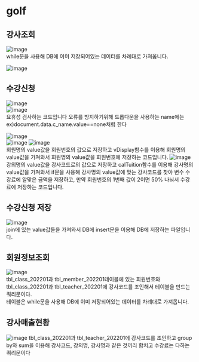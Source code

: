 # golf
## 강사조회
![image](https://user-images.githubusercontent.com/97486359/207213708-ce581a31-440f-4148-ad0c-07c2559d32d1.png)  
while문을 사용해 DB에 이미 저장되어있는 데이터를 차례대로 가져옵니다. 
  
![image](https://user-images.githubusercontent.com/97486359/207213991-10ae1053-3429-4d41-a3ba-552e055440fb.png)
## 수강신청

![image](https://user-images.githubusercontent.com/97486359/207215154-0db74110-a96d-4f8b-9333-df17e687cbf7.png)  
![image](https://user-images.githubusercontent.com/97486359/207215183-870bf14d-1cf2-4004-b891-05fc360a6475.png)  
요휴성 검사하는 코드입니다 오류를 방지하기위해 드롭다운을 사용하는 name에는 ex)document.data.c_name.value==none처럼 한다

![image](https://user-images.githubusercontent.com/97486359/207214355-c2f7537a-d3a6-4088-a186-8ec03b552219.png)   
![image](https://user-images.githubusercontent.com/97486359/207214712-afa0d6fe-1bb8-484e-baad-10592fe2e0e9.png)
![image](https://user-images.githubusercontent.com/97486359/207215057-d5058fad-4a7c-4e8f-bf2f-4d32583b8c02.png)  
회원명의 value값을 회원번호의 값으로 저장하고 vDisplay함수를 이용해 회원명의 value값을 가져와서 회원명의 value값을 회원번호에 저장하는 코드입니다.
![image](https://user-images.githubusercontent.com/97486359/207214952-9f52e487-539a-4c5a-b12f-3593c63aaf5e.png)   
강의명의 value값을 강사코드로의 값으로 저장하고 calTuition함수를 이용해 강사명의 value값을 가져와서 if문을 사용해 강사명의 value값에 맞는 강사코드를 찾아 변수 수강료에 알맞은 금액을 저장하고, 만약 회원번호의 1번째 값이 2이면 50% 나눠서 수강료에 저장하는 코드입니다.

## 수강신청 저장

![image](https://user-images.githubusercontent.com/97486359/207753447-057184af-9dd0-4208-aebd-30cc1225936f.png)  
join에 있는 value값들을 가져와서 DB에 insert문을 이용해 DB에 저장하는 파일입니다.  

## 회원정보조회

![image](https://user-images.githubusercontent.com/97486359/208014377-cc817ad8-f9a5-49dc-9293-423f5d8a2b5f.png)  
tbl_class_202201과 tbl_member_202201테이블에 있는 회원번호와 tbl_class_202201과 tbl_teacher_202201에 강사코드를 조인해서 테이블을 만드는 쿼리문이다.  
테이블은 while문을 사용해 DB에 이미 저장되어있는 데이터를 차례대로 가져옵니다. 


## 강사매출현황

![image](https://user-images.githubusercontent.com/97486359/208014702-1ed741c7-16c7-4e42-9ba4-3051264baa2a.png)
tbl_class_202201과 tbl_teacher_202201에 강사코드를 조인하고 group by와 sum을 이용해 강사코드, 강의명, 강사명과 같은 것끼리 합치고 수강료는 다하는 쿼리문이다
